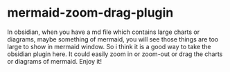 # mermaid-zoom-drag-plugin
In obsidian, when you have a md file which contains large charts or diagrams, maybe something of mermaid, you will see those things are too large to show in mermaid window.  So i think it is a good way to take the obsidian plugin here. It could easily zoom in or zoom-out or drag the charts or diagrams of mermaid.  Enjoy it!
